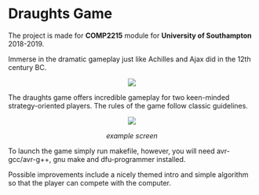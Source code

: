 # Draughts Game

The project is made for **COMP2215** module for **University of Southampton** 2018-2019.


Immerse in the dramatic gameplay just like Achilles and Ajax did in the 12th century BC.

<p align="center"> 
  <img src="https://i.ibb.co/1RCYm51/Achilles-And-Ajax.jpg">
</p>


The draughts game offers incredible gameplay for two keen-minded strategy-oriented players. The rules of the game follow classic guidelines.

<p align="center"> 
  <img src="https://i.ibb.co/yXNKz6w/Example-Screen1.jpg">
  <p align="center">
    <em>example screen</em>
  </p>
</p>

To launch the game simply run makefile, however, you will need avr-gcc/avr-g++, gnu make and dfu-programmer installed.

Possible improvements include a nicely themed intro and simple algorithm so that the player can compete with the computer.
